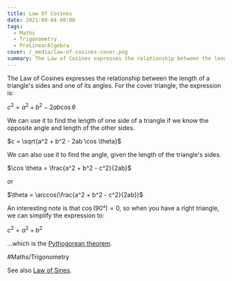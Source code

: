 ```yaml
---
title: Law Of Cosines
date: 2021-09-04 00:00
tags:
  - Maths
  - Trigonometry
  - PreLinearAlgebra
cover: /_media/law-of-cosines-cover.png
summary: The Law of Cosines expresses the relationship between the length of a triangle's sides and one of its angles.
---
```


The Law of Cosines expresses the relationship between the length of a triangle's sides and one of its angles. For the cover triangle, the expression is:

$c^2 = a^2 + b^2 - 2ab \cos \theta$

We can use it to find the length of one side of a triangle if we know the opposite angle and length of the other sides.

$c = \sqrt{a^2 + b^2 - 2ab \cos \theta}$

We can also use it to find the angle, given the length of the triangle's sides.

$\cos \theta = \frac{a^2 + b^2 - c^2}{2ab}$

or

$\theta = \arccos(\frac{a^2 + b^2 - c^2}{2ab})$

An interesting note is that $\cos(90°) = 0$, so when you have a right triangle, we can simplify the expression to:

$c^2 = a^2 + b^2$

...which is the [Pythogorean theorem](https://en.wikipedia.org/wiki/Pythagorean_theorem).

#Maths/Trigonometry

See also [Law of Sines](law-of-sines.md).
